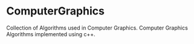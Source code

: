 # ComputerGraphics

Collection of Algorithms used in Computer Graphics.
Computer Graphics Algorithms implemented using c++.

